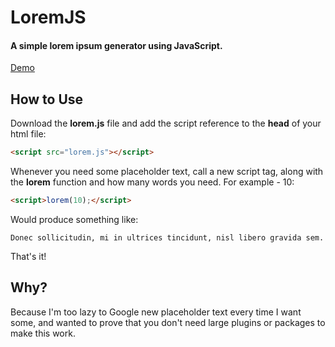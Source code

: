 # LoremJS
#### A simple lorem ipsum generator using JavaScript.

[Demo](https://fyrebite.github.io/lorem-js/)


## How to Use
Download the __lorem.js__ file and add the script reference to the __head__ of your html file:
```html
<script src="lorem.js"></script>
```
Whenever you need some placeholder text, call a new script tag, along with the __lorem__ function and how many words you need. For example - 10:
```html
<script>lorem(10);</script>

```
Would produce something like:
```
Donec sollicitudin, mi in ultrices tincidunt, nisl libero gravida sem.
```
That's it!


## Why?
Because I'm too lazy to Google new placeholder text every time I want some, and wanted to prove that you don't need large plugins or packages to make this work.